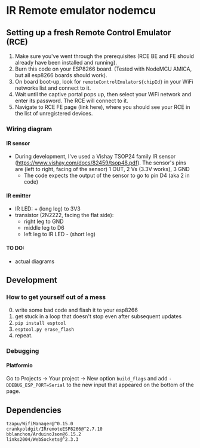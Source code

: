 # IR Remote emulator nodemcu

## Setting up a fresh Remote Control Emulator (RCE)

1. Make sure you've went through the prerequisites (RCE BE and FE should already have been installed and running).
2. Burn this code on your ESP8266 board. (Tested with NodeMCU AMICA, but all esp8266 boards should work).
3. On board boot-up, look for `remoteControlEmulator${chipId}` in your WiFi networks list and connect to it.
4. Wait until the captive portal pops up, then select your WiFi network and enter its password. The RCE will connect to it.
5. Navigate to RCE FE page (link here), where you should see your RCE in the list of unregistered devices. 

### Wiring diagram

#### IR sensor
- During development, I've used a Vishay TSOP24 family IR sensor (https://www.vishay.com/docs/82459/tsop48.pdf).
  The sensor's pins are (left to right, facing of the sensor) 1 OUT, 2 Vs (3.3V works), 3 GND
    - The code expects the output of the sensor to go to pin D4 (aka 2 in code)

#### IR emitter
- IR LED: + (long leg) to 3V3
- transistor (2N2222, facing the flat side):
    - right leg to GND
    - middle leg to D6
    - left leg to IR LED - (short leg)

#### TO DO:
- actual diagrams

## Development

### How to get yourself out of a mess
0. write some bad code and flash it to your esp8266
1. get stuck in a loop that doesn't stop even after subsequent updates
2. `pip install esptool`
3. `esptool.py erase_flash`
4. repeat.


### Debugging

#### Platformio
Go to Projects -> Your project -> New option `build_flags` and add `-DDEBUG_ESP_PORT=Serial` to the new input that appeared on the bottom of the page.

## Dependencies
	tzapu/WifiManager@^0.15.0
	crankyoldgit/IRremoteESP8266@^2.7.10
	bblanchon/ArduinoJson@6.15.2
	links2004/WebSockets@^2.3.3
 